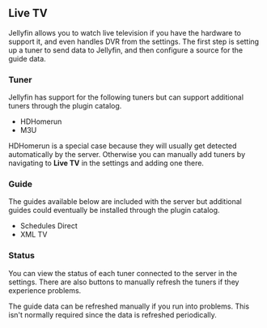 ## Live TV

Jellyfin allows you to watch live television if you have the hardware to support it, and even handles DVR from the settings. The first step is setting up a tuner to send data to Jellyfin, and then configure a source for the guide data.

### Tuner

Jellyfin has support for the following tuners but can support additional tuners through the plugin catalog.

  * HDHomerun
  * M3U

HDHomerun is a special case because they will usually get detected automatically by the server. Otherwise you can manually add tuners by navigating to **Live TV** in the settings and adding one there.

### Guide

The guides available below are included with the server but additional guides could eventually be installed through the plugin catalog.

  * Schedules Direct
  * XML TV

### Status

You can view the status of each tuner connected to the server in the settings. There are also buttons to manually refresh the tuners if they experience problems.

The guide data can be refreshed manually if you run into problems. This isn't normally required since the data is refreshed periodically.